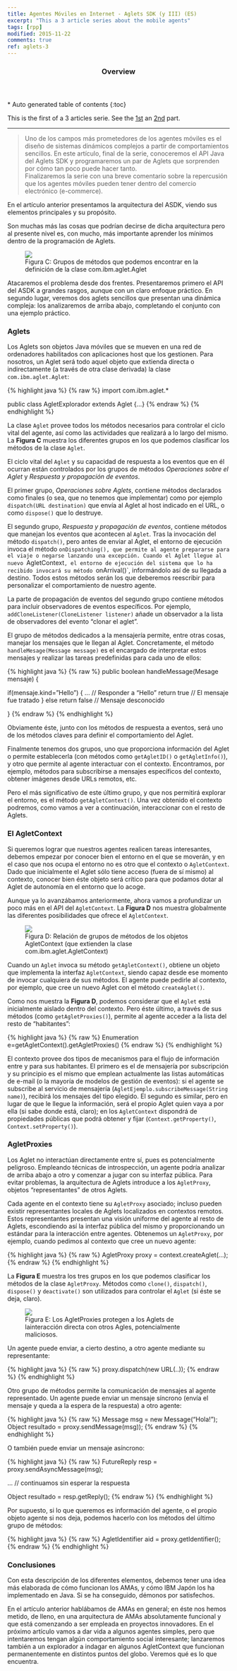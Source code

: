 ```yaml
---
title: Agentes Móviles en Internet - Aglets SDK (y III) (ES)
excerpt: "This a 3 article series about the mobile agents"
tags: [rpp]
modified: 2015-11-22
comments: true
ref: aglets-3
---
```


<section id="table-of-contents" class="toc">
  <header>
    <h3>Overview</h3>
  </header>
<div id="drawer" markdown="1">
*  Auto generated table of contents
{:toc}
</div>
</section><!-- /#table-of-contents -->

This is the first of a 3 articles serie. See the [1st](/blog/aglets-1/) an [2nd](/blog/aglets-2/) part.

----

>Uno de los campos más prometedores de los agentes  móviles es el diseño de sistemas dinámicos complejos a  partir de comportamientos sencillos. En este artículo,  final de la serie,  conoceremos el API Java del Aglets SDK y programaremos un par de Aglets que sorprenden por cómo tan poco puede hacer tanto.  
>Finalizaremos la serie con una breve comentario sobre la repercusión que los agentes móviles pueden tener dentro del comercio electrónico (e-commerce).

En el artículo anterior presentamos la arquitectura del  ASDK, viendo sus elementos principales y su propósito.

Son muchas más las cosas que podrían decirse de dicha arquitectura pero al presente nivel es, con mucho, más importante aprender los mínimos dentro de la programación de Aglets.

<figure class="oneup">
    <a href="/images/1999-aglets/imagen-3c.jpg"><img src="/images/1999-aglets/imagen-3c.jpg"></a>
    <figcaption>Figura C: Grupos de métodos que podemos encontrar en la definición de la clase com.ibm.aglet.Aglet</figcaption>
</figure>


Atacaremos el problema desde dos frentes. Presentaremos primero el API del ASDK a grandes rasgos, aunque con un claro enfoque práctico. En segundo lugar, veremos dos aglets sencillos que presentan una dinámica compleja: los analizaremos de arriba abajo, completando el conjunto con una ejemplo práctico.

### Aglets

Los Aglets son objetos Java móviles que se mueven en una  red de ordenadores habilitados con aplicaciones host que  los gestionen. Para nosotros, un Aglet será todo aquel  objeto que extienda directa o indirectamente (a través de  otra clase derivada) la clase `com.ibm.aglet.Aglet`:

{% highlight java %}
{% raw %}
import com.ibm.aglet.*

public class AgletExplorador extends Aglet {...}
{% endraw %}
{% endhighlight %}

La clase `Aglet` provee todos los métodos necesarios para  controlar el ciclo vital del agente, así como las actividades  que realizará a lo largo del mismo. La **Figura C** muestra los diferentes grupos en los que podemos clasificar los métodos de la clase `Aglet`.

El ciclo vital del `Aglet` y su capacidad de respuesta a los eventos que en él ocurran están controlados por los grupos  de métodos *Operaciones sobre el Aglet* y *Respuesta y propagación de eventos*.

El primer grupo, *Operaciones sobre Aglets*, contiene métodos declarados como finales (o sea, que no tenemos que implementar) como por ejemplo `dispatch(URL destination)` que envía al Aglet al host indicado en el URL, o como `dispose()` que lo destruye.

El segundo grupo, *Respuesta y propagación de eventos*, contiene métodos que manejan los eventos que acontecen al `Aglet`. Tras la invocación del método `dispatch()`, pero antes de enviar al Aglet, el entorno de ejecución invoca el método `onDispatching(), que permite al agente prepararse para el viaje o negarse lanzando una excepción. Cuando el Aglet llegue al nuevo `AgletContext`, el entorno de ejecución del sistema que lo ha recibido invocará su método `onArrival()`, informándolo así de su llegada a destino. Todos estos métodos serán los que deberemos reescribir para personalizar el comportamiento de nuestro agente.

La parte de propagación de eventos del segundo grupo contiene métodos para incluir observadores de eventos específicos. Por ejemplo, `addCloneListener(CloneListener listener)` añade un observador a la lista de observadores del evento “clonar el aglet”.

El grupo de métodos dedicados a la mensajería permite, entre otras cosas, manejar los mensajes que le llegan al Aglet. Concretamente, el método `handleMesage(Message message)` es el encargado de interpretar estos mensajes y realizar las tareas predefinidas para cada uno de ellos:

{% highlight java %}
{% raw %}
public boolean handleMessage(Mesage mensaje) {

  if(mensaje.kind=”Hello”) {
    ... // Responder a “Hello”
    return true    // El mensaje fue tratado
  } else return false // Mensaje desconocido

}
{% endraw %}
{% endhighlight %}

Obviamente éste, junto con los métodos de respuesta a eventos, será uno de los métodos claves para definir el comportamiento del Aglet.

Finalmente tenemos dos grupos, uno que proporciona información del Aglet o permite establecerla (con métodos como `getAgletID()` o `getAgletInfo()`), y otro que permite al agente interactuar con el contexto. Encontramos, por ejemplo, métodos para subscribirse a mensajes específicos del contexto, obtener imágenes desde URLs remotos, etc.

Pero el más significativo de este último grupo, y que nos permitirá explorar el entorno, es el método `getAgletContext()`. Una vez obtenido el contexto podremos, como vamos a ver a continuación, interaccionar con el resto de Aglets.

### El AgletContext

Si queremos lograr que nuestros agentes realicen tareas  interesantes, debemos empezar por conocer bien el entorno  en el que se moverán, y en el caso que nos ocupa el  entorno no es otro que el contexto o `AgletContext`. Dado  que inicialmente el Aglet sólo tiene acceso (fuera de sí  mismo) al contexto, conocer bien éste objeto será crítico para que podamos dotar al Aglet de autonomía en el  entorno que lo acoge.

Aunque ya lo avanzábamos anteriormente, ahora vamos a  profundizar un poco más en el API del `AgletContext`. La **Figura D** nos muestra globalmente las diferentes  posibilidades que ofrece el `AgletContext`.

<figure class="oneup">
    <a href="/images/1999-aglets/imagen-3d.jpg"><img src="/images/1999-aglets/imagen-3d.jpg"></a>
    <figcaption>Figura D: Relación de grupos de métodos de los objetos AgletContext (que extienden la clase com.ibm.aglet.AgletContext)</figcaption>
</figure>

Cuando un `Aglet` invoca su método `getAgletContext()`, obtiene un objeto que implementa la interfaz `AgletContext`, siendo capaz desde ese momento de invocar cualquiera de sus métodos. El agente puede pedirle al  contexto, por ejemplo, que cree un nuevo Aglet con el  método `createAglet()`.

Como nos muestra la **Figura D**, podemos considerar que el `Aglet` está inicialmente aislado dentro del contexto. Pero éste último, a través de sus métodos (como `getAgletProxies()`), permite al agente acceder a la lista del resto de “habitantes”:

{% highlight java %}
{% raw %}
Enumeration e=getAgletContext().getAgletProxies()
{% endraw %}
{% endhighlight %}

El contexto provee dos tipos de mecanismos para el flujo de información entre y para sus habitantes. El primero es el de mensajería por subscripción y su principio es el mismo que emplean actualmente las listas automáticas de e-mail (o la mayoría de modelos de gestión de eventos): si el agente se subscribe  al servicio de mensajería (`AgletEjemplo.subscribeMessage(String name)`), recibirá los mensajes del tipo elegido. El segundo es similar, pero en lugar de que le llegue la información, será el propio Aglet quien vaya a por ella (si sabe donde está, claro); en los `AgletContext` dispondrá de propiedades públicas que podrá obtener y fijar (`Context.getProperty()`, `Context.setProperty()`).

### AgletProxies

Los Aglet no interactúan directamente entre sí, pues es  potencialmente peligroso. Empleando técnicas de introspección, un agente podría analizar de arriba abajo a otro y comenzar a jugar con su interfaz pública. Para evitar problemas, la arquitectura de Aglets introduce a los `AgletProxy`, objetos “representantes” de otros Aglets.

Cada agente en el contexto tiene su `AgletProxy` asociado; incluso pueden existir representantes locales de Aglets localizados en contextos remotos. Estos representantes presentan una visión uniforme del agente al resto de Aglets, escondiendo así la interfaz pública del mismo y proporcionando un estándar para la interacción entre agentes. Obtenemos un `AgletProxy`, por ejemplo, cuando pedimos al contexto que cree un nuevo agente:

{% highlight java %}
{% raw %}
AgletProxy proxy = context.createAglet(...);
{% endraw %}
{% endhighlight %}

La **Figura E** muestra los tres grupos en los que podemos clasificar los métodos de la clase `AgletProxy`. Métodos como `clone()`, `dispatch()`, `dispose()` y `deactivate()` son utilizados para controlar el `Aglet` (si éste se deja, claro).

<figure class="oneup">
    <a href="/images/1999-aglets/imagen-3e.jpg"><img src="/images/1999-aglets/imagen-3e.jpg"></a>
    <figcaption>Figura E: Los AgletProxies protegen a los Aglets de lainteracción directa con otros Agles, potencialmente maliciosos.</figcaption>
</figure>

Un agente puede enviar, a cierto destino, a otro agente mediante su representante:

{% highlight java %}
{% raw %}
proxy.dispatch(new URL(..));
{% endraw %}
{% endhighlight %}

Otro grupo de métodos permite la comunicación de mensajes al agente representado. Un agente puede enviar un mensaje síncrono (envía el mensaje y queda a la espera de la respuesta) a otro agente:

{% highlight java %}
{% raw %}
Message msg = new Message(“Hola!”);
Object resultado = proxy.sendMessage(msg));
{% endraw %}
{% endhighlight %}

O también puede enviar un mensaje asíncrono:

{% highlight java %}
{% raw %}
FutureReply  resp = proxy.sendAsyncMessage(msg);

... // continuamos sin esperar la respuesta

Object resultado = resp.getReply();
{% endraw %}
{% endhighlight %}

Por supuesto, si lo que queremos es información del agente, o el propio objeto agente si nos deja, podemos hacerlo con los métodos del último grupo de métodos:

{% highlight java %}
{% raw %}
AgletIdentifier aid = proxy.getIdentifier();
{% endraw %}
{% endhighlight %}

### Conclusiones

Con esta descripción de los diferentes elementos, debemos tener una idea más elaborada de cómo funcionan los AMAs, y cómo IBM Japón los ha implementado en Java. Si se ha conseguido, démonos por satisfechos.

En el artículo anterior hablábamos de AMAs en general; en éste nos hemos metido, de lleno, en una arquitectura de AMAs absolutamente funcional y que está comenzando a ser empleada en proyectos innovadores. En el próximo artículo vamos a dar vida a algunos agentes simples, pero que intentaremos tengan algún comportamiento social interesante; lanzaremos también a un explorador a indagar en algunos AgletContext que funcionan permanentemente en distintos puntos del globo. Veremos qué es lo que encuentra.

[^1]: Página principal de la Agent Society. http://www.agent.org/

[^2]: La home page de IBM Aglets. http://www.trl.ibm.co.jp/aglets

[^3]: La home page de Javasoft (para el JDK). http://www.javasoft.com
